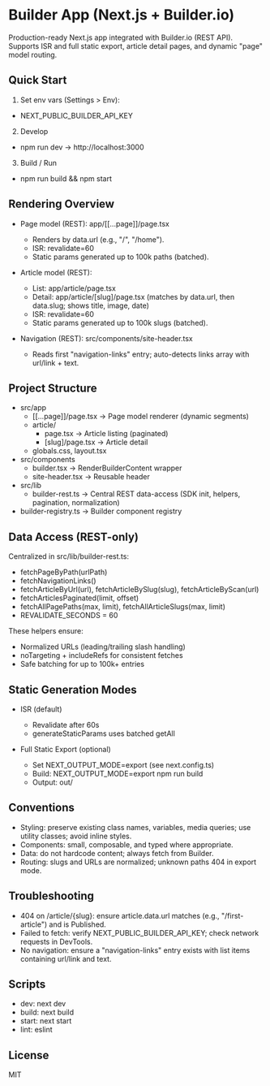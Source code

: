# Builder App (Next.js + Builder.io)

Production-ready Next.js app integrated with Builder.io (REST API). Supports ISR and full static export, article detail pages, and dynamic "page" model routing.

## Quick Start

1) Set env vars (Settings > Env):
- NEXT_PUBLIC_BUILDER_API_KEY

2) Develop
- npm run dev → http://localhost:3000

3) Build / Run
- npm run build && npm start

## Rendering Overview

- Page model (REST): app/[[...page]]/page.tsx
  - Renders by data.url (e.g., "/", "/home").
  - ISR: revalidate=60
  - Static params generated up to 100k paths (batched).

- Article model (REST):
  - List: app/article/page.tsx
  - Detail: app/article/[slug]/page.tsx (matches by data.url, then data.slug; shows title, image, date)
  - ISR: revalidate=60
  - Static params generated up to 100k slugs (batched).

- Navigation (REST): src/components/site-header.tsx
  - Reads first "navigation-links" entry; auto-detects links array with url/link + text.

## Project Structure

- src/app
  - [[...page]]/page.tsx → Page model renderer (dynamic segments)
  - article/
    - page.tsx → Article listing (paginated)
    - [slug]/page.tsx → Article detail
  - globals.css, layout.tsx
- src/components
  - builder.tsx → RenderBuilderContent wrapper
  - site-header.tsx → Reusable header
- src/lib
  - builder-rest.ts → Central REST data-access (SDK init, helpers, pagination, normalization)
- builder-registry.ts → Builder component registry

## Data Access (REST-only)

Centralized in src/lib/builder-rest.ts:
- fetchPageByPath(urlPath)
- fetchNavigationLinks()
- fetchArticleByUrl(url), fetchArticleBySlug(slug), fetchArticleByScan(url)
- fetchArticlesPaginated(limit, offset)
- fetchAllPagePaths(max, limit), fetchAllArticleSlugs(max, limit)
- REVALIDATE_SECONDS = 60

These helpers ensure:
- Normalized URLs (leading/trailing slash handling)
- noTargeting + includeRefs for consistent fetches
- Safe batching for up to 100k+ entries

## Static Generation Modes

- ISR (default)
  - Revalidate after 60s
  - generateStaticParams uses batched getAll

- Full Static Export (optional)
  - Set NEXT_OUTPUT_MODE=export (see next.config.ts)
  - Build: NEXT_OUTPUT_MODE=export npm run build
  - Output: out/

## Conventions

- Styling: preserve existing class names, variables, media queries; use utility classes; avoid inline styles.
- Components: small, composable, and typed where appropriate.
- Data: do not hardcode content; always fetch from Builder.
- Routing: slugs and URLs are normalized; unknown paths 404 in export mode.

## Troubleshooting

- 404 on /article/{slug}: ensure article.data.url matches (e.g., "/first-article") and is Published.
- Failed to fetch: verify NEXT_PUBLIC_BUILDER_API_KEY; check network requests in DevTools.
- No navigation: ensure a "navigation-links" entry exists with list items containing url/link and text.

## Scripts

- dev: next dev
- build: next build
- start: next start
- lint: eslint

## License

MIT
